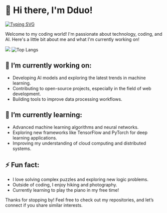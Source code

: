 # 👋 Hi there, I'm Dduo!

[![Typing SVG](https://readme-typing-svg.herokuapp.com?font=Fira+Code&weight=2000&pause=1000&color=F7B4DB&width=435&lines=Dduo-coding.github.io)](https://git.io/typing-svg)

Welcome to my coding world! I'm passionate about technology, coding, and AI. Here's a little bit about me and what I'm currently working on!

![](https://github-readme-stats.vercel.app/api?username=DduoZDY1204&show_icons=true&theme=transparent)
![Top Langs](https://github-readme-stats.vercel.app/api/top-langs/?username=DduoZDY1204&layout=compact&theme=tokyonight)


## 🔭 I’m currently working on:
- Developing AI models and exploring the latest trends in machine learning.
- Contributing to open-source projects, especially in the field of web development.
- Building tools to improve data processing workflows.

## 🌱 I’m currently learning:
- Advanced machine learning algorithms and neural networks.
- Exploring new frameworks like TensorFlow and PyTorch for deep learning applications.
- Improving my understanding of cloud computing and distributed systems.

## ⚡ Fun fact:
- I love solving complex puzzles and exploring new logic problems.
- Outside of coding, I enjoy hiking and photography.
- Currently learning to play the piano in my free time!

Thanks for stopping by! Feel free to check out my repositories, and let’s connect if you share similar interests.

